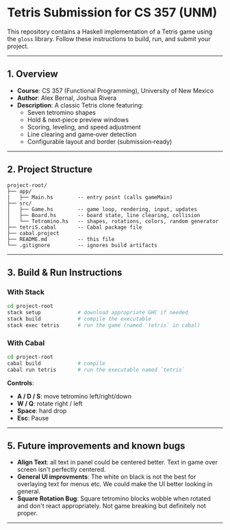 # Tetris Submission for CS 357 (UNM)

This repository contains a Haskell implementation of a Tetris game using the `gloss` library. Follow these instructions to build, run, and submit your project.

---

## 1. Overview

- **Course**: CS 357 (Functional Programming), University of New Mexico
- **Author**: Alex Bernal, Joshua Rivera
- **Description**: A classic Tetris clone featuring:
  - Seven tetromino shapes
  - Hold & next‐piece preview windows
  - Scoring, leveling, and speed adjustment
  - Line clearing and game‐over detection
  - Configurable layout and border (submission‐ready)

---

## 2. Project Structure

```plaintext
project-root/
├── app/
|   ├── Main.hs        -- entry point (calls gameMain)
├── src/
│   ├── Game.hs        -- game loop, rendering, input, updates
│   ├── Board.hs       -- board state, line clearing, collision
│   └── Tetromino.hs   -- shapes, rotations, colors, random generator
├── tetriS.cabal       -- Cabal package file
├── cabal.project 
├── README.md          -- this file
└── .gitignore         -- ignores build artifacts
```

---

## 3. Build & Run Instructions

### With Stack
```bash
cd project-root
stack setup            # download appropriate GHC if needed
stack build            # compile the executable
stack exec tetris      # run the game (named `tetris` in cabal)
```

### With Cabal
```bash
cd project-root
cabal build            # compile
cabal run tetris       # run the executable named `tetris`
```

**Controls**:
- **A / D / S**: move tetromino left/right/down
- **W / Q**: rotate right / left
- **Space**: hard drop
- **Esc**: Pause

---

## 5. Future improvements and known bugs

- **Align Text**: all text in panel could be centered better. Text in game over screen isn't perfectly centered.
- **General UI improvments**: The white on black is not the best for overlaying text for menus etc. We could make the UI better looking in general.
- **Square Rotation Bug**: Square tetromino blocks wobble when rotated and don't react appropriately. Not game breaking but definitely not proper. 

---
